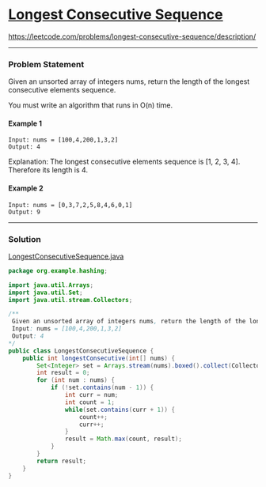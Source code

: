 # [Longest Consecutive Sequence](https://leetcode.com/problems/longest-consecutive-sequence/description/)
https://leetcode.com/problems/longest-consecutive-sequence/description/

<hr />

### Problem Statement 
Given an unsorted array of integers nums, return the length of the longest consecutive elements sequence.

You must write an algorithm that runs in O(n) time.


#### Example 1
```
Input: nums = [100,4,200,1,3,2]
Output: 4
```
Explanation: The longest consecutive elements sequence is [1, 2, 3, 4]. Therefore its length is 4.

#### Example 2
```
Input: nums = [0,3,7,2,5,8,4,6,0,1]
Output: 9
```

<hr />

### Solution
[LongestConsecutiveSequence.java](../../src/main/java/org/example/hashing/LongestConsecutiveSequence.java)  
```java
package org.example.hashing;

import java.util.Arrays;
import java.util.Set;
import java.util.stream.Collectors;

/**
 Given an unsorted array of integers nums, return the length of the longest consecutive elements sequence.
 Input: nums = [100,4,200,1,3,2]
 Output: 4
*/
public class LongestConsecutiveSequence {
    public int longestConsecutive(int[] nums) {
        Set<Integer> set = Arrays.stream(nums).boxed().collect(Collectors.toSet());
        int result = 0;
        for (int num : nums) {
            if (!set.contains(num - 1)) {
                int curr = num;
                int count = 1;
                while(set.contains(curr + 1)) {
                    count++;
                    curr++;
                }
                result = Math.max(count, result);
            }
        }
        return result;
    }
}

```